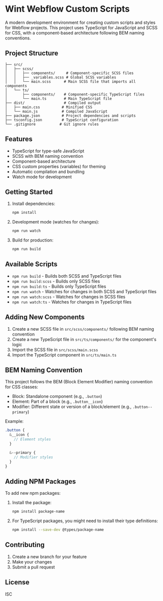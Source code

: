 # Wint Webflow Custom Scripts

A modern development environment for creating custom scripts and styles for Webflow projects. This project uses TypeScript for JavaScript and SCSS for CSS, with a component-based architecture following BEM naming conventions.

## Project Structure

```
├── src/
│   ├── scss/
│   │   ├── components/     # Component-specific SCSS files
│   │   ├── _variables.scss # Global SCSS variables
│   │   └── main.scss      # Main SCSS file that imports all components
│   └── ts/
│       ├── components/    # Component-specific TypeScript files
│       └── main.ts        # Main TypeScript file
├── dist/                  # Compiled output
│   ├── main.css          # Minified CSS
│   └── main.js           # Compiled JavaScript
├── package.json          # Project dependencies and scripts
├── tsconfig.json         # TypeScript configuration
└── .gitignore           # Git ignore rules
```

## Features

- TypeScript for type-safe JavaScript
- SCSS with BEM naming convention
- Component-based architecture
- CSS custom properties (variables) for theming
- Automatic compilation and bundling
- Watch mode for development

## Getting Started

1. Install dependencies:

   ```bash
   npm install
   ```

2. Development mode (watches for changes):

   ```bash
   npm run watch
   ```

3. Build for production:
   ```bash
   npm run build
   ```

## Available Scripts

- `npm run build` - Builds both SCSS and TypeScript files
- `npm run build:scss` - Builds only SCSS files
- `npm run build:ts` - Builds only TypeScript files
- `npm run watch` - Watches for changes in both SCSS and TypeScript files
- `npm run watch:scss` - Watches for changes in SCSS files
- `npm run watch:ts` - Watches for changes in TypeScript files

## Adding New Components

1. Create a new SCSS file in `src/scss/components/` following BEM naming convention
2. Create a new TypeScript file in `src/ts/components/` for the component's logic
3. Import the SCSS file in `src/scss/main.scss`
4. Import the TypeScript component in `src/ts/main.ts`

## BEM Naming Convention

This project follows the BEM (Block Element Modifier) naming convention for CSS classes:

- Block: Standalone component (e.g., `.button`)
- Element: Part of a block (e.g., `.button__icon`)
- Modifier: Different state or version of a block/element (e.g., `.button--primary`)

Example:

```scss
.button {
  &__icon {
    // Element styles
  }

  &--primary {
    // Modifier styles
  }
}
```

## Adding NPM Packages

To add new npm packages:

1. Install the package:

   ```bash
   npm install package-name
   ```

2. For TypeScript packages, you might need to install their type definitions:
   ```bash
   npm install --save-dev @types/package-name
   ```

## Contributing

1. Create a new branch for your feature
2. Make your changes
3. Submit a pull request

## License

ISC
